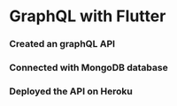 # GraphQL with Flutter
### Created an graphQL API 
### Connected with MongoDB database
### Deployed the API on Heroku

